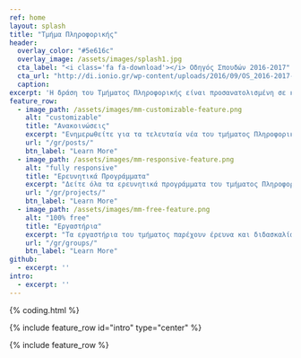 ```yaml
---
ref: home
layout: splash
title: "Τμήμα Πληροφορικής"
header:
  overlay_color: "#5e616c"
  overlay_image: /assets/images/splash1.jpg
  cta_label: "<i class='fa fa-download'></i> Οδηγός Σπουδών 2016-2017"
  cta_url: "http://di.ionio.gr/wp-content/uploads/2016/09/OS_2016-2017-final.pdf"
  caption:
excerpt: 'Η δράση του Τμήματος Πληροφορικής είναι προσανατολισμένη σε καινοτόμες εφαρμογές στις κατευθύνσεις των:<br /> <small><a href="/site-bilingual/gr/humanistic/">Ανθρωπιστικών-Κοινωνικών Επιστημών </a></small><br /> <small><a href="/site-bilingual/gr/systems/">Πληροφοριακών Συστημάτων </a></small><br /><br />'
feature_row:
  - image_path: /assets/images/mm-customizable-feature.png
    alt: "customizable"
    title: "Ανακοινώσεις"
    excerpt: "Ενημερωθείτε για τα τελευταία νέα του τμήματος Πληροφορικής."
    url: "/gr/posts/"
    btn_label: "Learn More"
  - image_path: /assets/images/mm-responsive-feature.png
    alt: "fully responsive"
    title: "Ερευνητικά Προγράμματα"
    excerpt: "Δείτε όλα τα ερευνητικά προγράμματα του τμήματος Πληροφορικής."
    url: "/gr/projects/"
    btn_label: "Learn More"
  - image_path: /assets/images/mm-free-feature.png
    alt: "100% free"
    title: "Εργαστήρια"
    excerpt: "Τα εργαστήρια του τμήματος παρέχουν έρευνα και διδασκαλία στην περιοχή της Πληροφορικής"
    url: "/gr/groups/"
    btn_label: "Learn More"
github:
  - excerpt: ''
intro:
  - excerpt: ''
---
```

{% coding.html %}

{% include feature_row id="intro" type="center" %}

{% include feature_row %}
